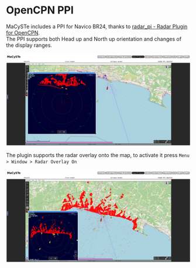# OpenCPN PPI

MaCySTe includes a PPI for Navico BR24, thanks to [radar_pi - Radar Plugin for OpenCPN](https://github.com/opencpn-radar-pi/radar_pi).  
The PPI supports both Head up and North up orientation and changes of the display ranges.

![navico-ppi](../images/navico-ppi.png)

The plugin supports the radar overlay onto the map, to activate it press `Menu > Window > Radar Overlay On`

![navico-overlay](../images/navico-overlay.png)
